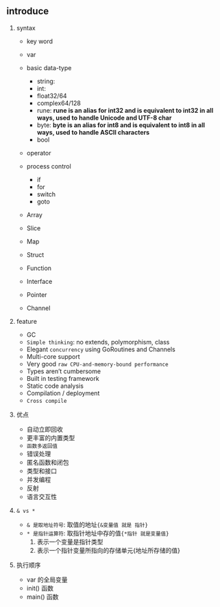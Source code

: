 ## introduce

1. syntax

   - key word
   - var
   - basic data-type

     - string:
     - int:
     - float32/64
     - complex64/128
     - rune: **rune is an alias for int32 and is equivalent to int32 in all ways, used to handle Unicode and UTF-8 char**
     - byte: **byte is an alias for int8 and is equivalent to int8 in all ways, used to handle ASCII characters**
     - bool

   - operator
   - process control
     - if
     - for
     - switch
     - goto
   - Array
   - Slice
   - Map
   - Struct
   - Function
   - Interface
   - Pointer
   - Channel

2. feature

   - GC
   - `Simple thinking`: no extends, polymorphism, class
   - Elegant `concurrency` using GoRoutines and Channels
   - Multi-core support
   - Very good `raw CPU-and-memory-bound performance`
   - Types aren’t cumbersome
   - Built in testing framework
   - Static code analysis
   - Compilation / deployment
   - `Cross compile`

3. 优点

   - 自动立即回收
   - 更丰富的内置类型
   - `函数多返回值`
   - 错误处理
   - 匿名函数和闭包
   - 类型和接口
   - 并发编程
   - 反射
   - 语言交互性

4. `& vs *`

   - `& 是取地址符号`: 取值的地址`{&变量值 就是 指针}`
   - `* 是指针运算符`: 取指针地址中存的值`{*指针 就是变量值}`
     1. 表示一个变量是指针类型
     2. 表示一个指针变量所指向的存储单元{地址所存储的值}

5. 执行顺序

   - var 的全局变量
   - init() 函数
   - main() 函数

